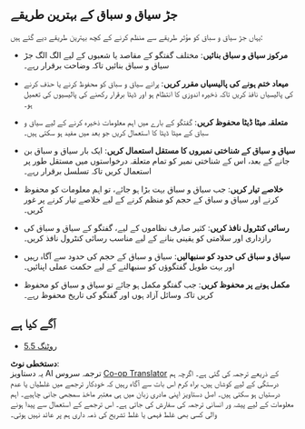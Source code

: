 <!--
CO_OP_TRANSLATOR_METADATA:
{
  "original_hash": "8311f46a35cf608c9780f39b62c9dc3f",
  "translation_date": "2025-07-14T01:58:52+00:00",
  "source_file": "05-AdvancedTopics/mcp-root-contexts/README.md",
  "language_code": "ur"
}
-->
## جڑ سیاق و سباق کے بہترین طریقے

یہاں جڑ سیاق و سباق کو مؤثر طریقے سے منظم کرنے کے کچھ بہترین طریقے دیے گئے ہیں:

- **مرکوز سیاق و سباق بنائیں**: مختلف گفتگو کے مقاصد یا شعبوں کے لیے الگ الگ جڑ سیاق و سباق بنائیں تاکہ وضاحت برقرار رہے۔

- **میعاد ختم ہونے کی پالیسیاں مقرر کریں**: پرانے سیاق و سباق کو محفوظ کرنے یا حذف کرنے کی پالیسیاں نافذ کریں تاکہ ذخیرہ اندوزی کا انتظام ہو اور ڈیٹا برقرار رکھنے کی پالیسیوں کی تعمیل ہو۔

- **متعلقہ میٹا ڈیٹا محفوظ کریں**: گفتگو کے بارے میں اہم معلومات ذخیرہ کرنے کے لیے سیاق و سباق کے میٹا ڈیٹا کا استعمال کریں جو بعد میں مفید ہو سکتی ہیں۔

- **سیاق و سباق کے شناختی نمبروں کا مستقل استعمال کریں**: ایک بار سیاق و سباق بن جانے کے بعد، اس کے شناختی نمبر کو تمام متعلقہ درخواستوں میں مستقل طور پر استعمال کریں تاکہ تسلسل برقرار رہے۔

- **خلاصے تیار کریں**: جب سیاق و سباق بہت بڑا ہو جائے، تو اہم معلومات کو محفوظ کرنے اور سیاق و سباق کے حجم کو منظم کرنے کے لیے خلاصے تیار کرنے پر غور کریں۔

- **رسائی کنٹرول نافذ کریں**: کثیر صارف نظاموں کے لیے، گفتگو کے سیاق و سباق کی رازداری اور سلامتی کو یقینی بنانے کے لیے مناسب رسائی کنٹرول نافذ کریں۔

- **سیاق و سباق کی حدود کو سنبھالیں**: سیاق و سباق کے حجم کی حدود سے آگاہ رہیں اور بہت طویل گفتگوؤں کو سنبھالنے کے لیے حکمت عملی اپنائیں۔

- **مکمل ہونے پر محفوظ کریں**: جب گفتگو مکمل ہو جائے تو سیاق و سباق کو محفوظ کریں تاکہ وسائل آزاد ہوں اور گفتگو کی تاریخ محفوظ رہے۔

## آگے کیا ہے

- [5.5 روٹنگ](../mcp-routing/README.md)

**دستخطی نوٹ**:  
یہ دستاویز AI ترجمہ سروس [Co-op Translator](https://github.com/Azure/co-op-translator) کے ذریعے ترجمہ کی گئی ہے۔ اگرچہ ہم درستگی کے لیے کوشاں ہیں، براہ کرم اس بات سے آگاہ رہیں کہ خودکار ترجمے میں غلطیاں یا عدم درستیاں ہو سکتی ہیں۔ اصل دستاویز اپنی مادری زبان میں ہی معتبر ماخذ سمجھی جانی چاہیے۔ اہم معلومات کے لیے پیشہ ور انسانی ترجمہ کی سفارش کی جاتی ہے۔ اس ترجمے کے استعمال سے پیدا ہونے والی کسی بھی غلط فہمی یا غلط تشریح کی ذمہ داری ہم پر عائد نہیں ہوتی۔